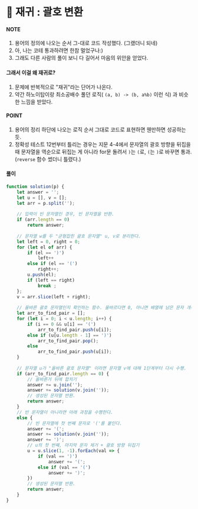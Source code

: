 # 🎯 재귀 : 괄호 변환

#### NOTE

1. 용어의 정의에 나오는 순서 그-대로 코드 작성했다. (그랬더니 되네)
2. 아, 나는 코테 통과하려면 한참 멀었구나:)
3. 그래도 다른 사람의 풀이 보니 다 길어서 마음의 위안을 얻었다.

#### 그래서 이걸 왜 재귀로?

1. 문제에 반복적으로 "재귀"라는 단어가 나온다.
2. 약간 하노이탑이랑 최소공배수 풀던 로직( `(a, b) -> (b, a%b)` 이런 식) 과 비슷한 느낌을 받았다.

#### POINT

1. 용어의 정리  하단에 나오는 로직 순서 그대로 코드로 표현하면 웬만하면 성공하는 듯.
2. 정확성 테스트 12번부터 틀리는 경우는 지문 4-4에서 문자열의 괄호 방향을 뒤집을 때 문자열을 역순으로 뒤집는 게 아니라 for문 돌려서 `)`는 `(`로, `(`는 `)`로 바꾸면 통과. (`reverse` 함수 썼더니 틀렸다.)

#### 풀이

```javascript
function solution(p) {
    let answer = '';
    let u = [], v = [];
    let arr = p.split('');
    
    // 입력이 빈 문자열인 경우, 빈 문자열을 반환.
    if (arr.length == 0)
        return answer;
    
    // 문자열 w를 두 "균형잡힌 괄호 문자열" u, v로 분리한다.
    let left = 0, right = 0;
    for (let el of arr) {
        if (el == ')')
            left++
        else if (el == '(')
            right++;
        u.push(el);
        if (left == right)
            break ;
    };
    v = arr.slice(left + right);
    
    // 올바른 괄호 문자열인지 확인하는 함수. 올바르다면 0, 아니면 배열에 남은 문자 개수 반환.
    let arr_to_find_pair = [];
    for (let i = 0; i < u.length; i++) {
        if (i == 0 && u[i] == '(')
            arr_to_find_pair.push(u[i]);
        else if (u[u.length - 1] == ')')
            arr_to_find_pair.pop();
        else
            arr_to_find_pair.push(u[i]);
    }
    
    // 문자열 u가 "올바른 괄호 문자열" 이라면 문자열 v에 대해 1단계부터 다시 수행.
    if (arr_to_find_pair.length == 0) {
        // 올바른거 뒤에 합치기
        answer += u.join('');
        answer += solution(v.join(''));
        // 생성된 문자열 반환.
        return answer;
    }
    // 빈 문자열이 아니라면 아래 과정을 수행한다.
    else {
        // 빈 문자열에 첫 번째 문자로 '('를 붙인다.
        answer += '(';
        answer += solution(v.join(''));
        answer += ')';
        // u의 첫 번째, 마지막 문자 제거 + 괄호 방향 뒤집기
        u = u.slice(1, -1).forEach(val => {
            if (val == ')')
                answer += '(';
            else if (val == '(')
                answer += ')';
        })
        // 생성된 문자열 반환.
        return answer;
    }
}
```

